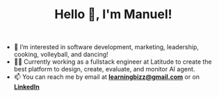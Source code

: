 <h1 align="center">
    <br>
    Hello 👋, I'm Manuel!
    <br>
</h1>

<br>

- 👀 I’m interested in software development, marketing, leadership, cooking, volleyball, and dancing!
- 👨‍💻 Currently working as a fullstack engineer at Latitude to create the best platform to design, create, evaluate, and monitor AI agent. 
- 📫 You can reach me by email at **[learningbizz@gmail.com](mailto:learningbizz@gmail.com)** or on **[LinkedIn](https://www.linkedin.com/in/manuelnavid)**

<!---
LearningBizz/LearningBizz is a ✨ special ✨ repository because its `README.md` (this file) appears on your GitHub profile.
You can click the Preview link to take a look at your changes.
--->
